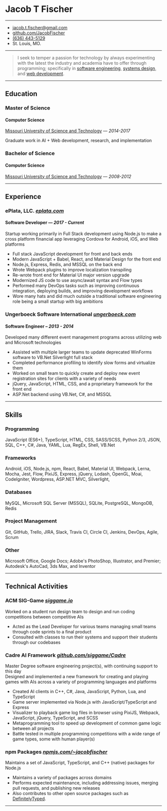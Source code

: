 Jacob T Fischer
===============

---

- <jacob.t.fischer@gmail.com>
- [github.com/JacobFischer]
- [(636) 443-5129]
- St. Louis, MO.

---

> I seek to temper a passion for technology by always experimenting with the latest the industry and academia have to
> offer through programming; specifically in [software engineering], [systems design], and [web development].

---

Education
---------

### Master of Science
#### Computer Science

[Missouri University of Science and Technology] — *2014-2017*

Graduate work in AI + Web development, research, and implementation

### Bachelor of Science
#### Computer Science

[Missouri University of Science and Technology] — *2008-2012*

---

Experience
----------

### ePlata, LLC. _[eplata.com]_
#### Software Developer — _2017 - Current_

Startup working primarily in Full Stack development using Node.js to make a cross platform financial app leveraging
Cordova for Android, iOS, and Web platforms

- Full stack JavaScript development for front and back ends
- Modern JavaScript + Babel, React, and Material Design for the front end
- Node.js, Express, Redis, and MSSQL on the back end
- Wrote Webpack plugins to improve localization transpiling
- Re-wrote front end for Material UI major version upgrade
- Modernized JS code to use async/await syntax and Flow types
- Performed many DevOps tasks such as improving continuous integration, deploying builds, and improving development workflows
- Wore many hats and did much outside a traditional software engineering role being a small startup with big ambitions

### Ungerboeck Software International _[ungerboeck.com]_
#### Software Engineer – _2013 - 2014_

Developed many different event management programs across utilizing web and Microsoft technologies

- Assisted with multiple larger teams to update deprecated WinForms software to VB.Net Silverlight full stack
- Completed performance profiling to identify slow forms and virtualize them
- Worked on small team to quickly create and deploy new event registration sites for clients with a variety of needs
- jQuery, JavaScript, HTML, CSS, and a proprietary framework for the front end
- ASP.Net backend using VB.Net, C#, and MSSQL

---

Skills
------

### Programming

JavaScript (ES6+), TypeScript, HTML, CSS, SASS/SCSS, Python 2/3, JSON, SQL, C++, C#, Java, YAML, Lua, RegEx, Shell,
VB.Net

### Frameworks

Android, iOS, Node.js, npm, React, Babel, Material UI, Webpack, Lerna, Mocha, Jest, Flow, PixiJS, Express,
jQuery, Lodash, OpenGL, Moai, CodeIgniter, Wordpress, ASP.NET MVC, Silverlight,

### Databases

MySQL, Microsoft SQL Server (MSSQL), SQLite, PostgreSQL, MongoDB, Redis

### Project Management

Git, GitHub, Trello, JIRA, Slack, Travis CI, Circle CI, Jenkins, DevOps, Agile, Scrum

### Other

Microsoft Office, Google Docs; Adobe's PhotoShop, Illustrator, and Premier; Autodesk's AutoCad, 3ds Max, and Inventor

---

Technical Activities
--------------------

### ACM SIG-Game _[siggame.io]_
Worked on a student run design team to design and run coding competitions between competitive AIs

- Acted as the Lead Developer for various teams managing small teams through code sprints to a final product
- Consulted with classes to run their systems and support their students through our codebases

### Cadre AI Framework _[github.com/siggame/Cadre]_
Master Degree software engineering project(s), with continuing support to this day\
Designed and implemented a new framework for creating and playing games with AIs across a variety of programming
languages and platforms

- Created AI clients in C++, C#, Java, JavaScript, Python, Lua, and TypeScript
- Game server implemented via Node.js with JavaScript/TypeScript and Express
- Visualizer to playback game log files in browser using PixiJS, Webpack, JavaScript, jQuery, TypeScript, and SCSS
- Metaprogramming tool to speed up development of common game logic between all projects
- Battle tested in multiple programming competitions with a wide range of game types, some with human player(s)

### npm Packages _[npmjs.com/~jacobfischer]_
Maintains a set of JavaScript, TypeScript, and C++ (native) packages for Node.js

- Maintains a variety of packages across domains
- Performs expected maintenance, including addressing issues, merging pull requests, and publishing new releases
- Also contributes to other open source packages such as [DefinitelyTyped].

---

[//]: # (The following are the actual urls to the links above)

[github.com/JacobFischer]: http://github.com/JacobFischer/
[(636) 443-5129]: tel:6364435129

[software engineering]: https://wikipedia.org/wiki/Software_engineering
[systems design]: https://wikipedia.org/wiki/Systems_design
[web development]: https://wikipedia.org/wiki/Web_development

[Missouri University of Science and Technology]: http://mst.edu/

[eplata.com]: http://eplata.com/
[ungerboeck.com]: https://ungerboeck.com/

[siggame.io]: http://siggame.io/
[github.com/siggame/Cadre]: https://github.com/siggame/Cadre
[npmjs.com/~jacobfischer]: https://npmjs.com/~jacobfischer
[DefinitelyTyped]: https://github.com/DefinitelyTyped/DefinitelyTyped

